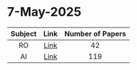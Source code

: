 # 7-May-2025

| Subject | Link | Number of Papers |
|:-----:|:----:|:----------------:|
| RO | [Link](https://github.com/KJaebye/EmbodiedAI-Robotics-arXiv-Daily-Reporter/tree/main/7-May-2025/RO) | 42 |
| AI | [Link](https://github.com/KJaebye/EmbodiedAI-Robotics-arXiv-Daily-Reporter/tree/main/7-May-2025/AI) | 119 |
